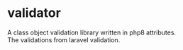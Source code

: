 # validator
A class object validation library written in php8 attributes.  
The validations from laravel validation.
